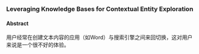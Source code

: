 ### Leveraging Knowledge Bases for Contextual Entity Exploration ###

#### Abstract ####

用户经常在创建文本内容的应用（如Word）与搜索引擎之间来回切换，这对用户来说是一个很不好的体验。